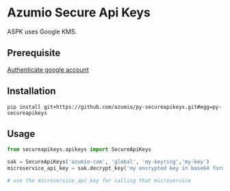 # Azumio Secure Api Keys

ASPK uses Google KMS.

## Prerequisite

[Authenticate google account](https://cloud.google.com/docs/authentication/production)

## Installation

```
pip install git+https://github.com/azumio/py-secureapikeys.git#egg=py-secureapikeys
```

## Usage

```python
from secureapikeys.apikeys import SecureApiKeys

sak = SecureApiKeys('azumio-com', 'global', 'my-keyring','my-key')
microservice_api_key = sak.decrypt_key('my encrypted key in base64 format')

# use the microservice_api_key for calling that microservice
```
